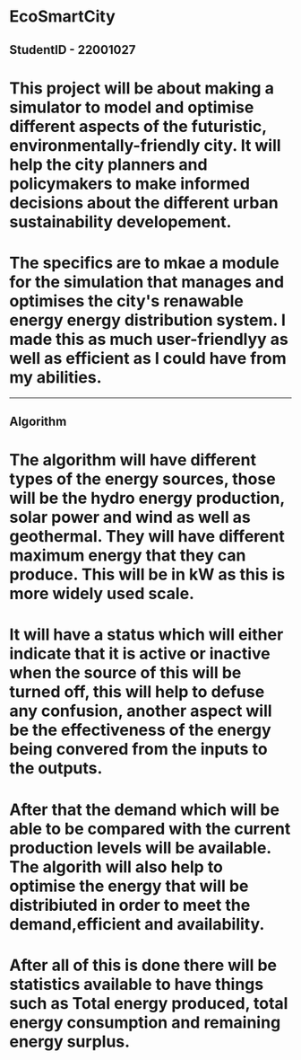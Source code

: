 # EcoSmartCity
StudentID - 22001027
-------------------
# This project will be about making a simulator to model and optimise different aspects of the futuristic, environmentally-friendly city. It will help the city planners and policymakers to make informed decisions about the different urban sustainability developement.
# The specifics are to mkae a module for the simulation that manages and optimises the city's renawable energy energy distribution system. I made this as much user-friendlyy as well as efficient as I could have from my abilities.

----------
Algorithm
----------
# The algorithm will have different types of the energy sources, those will be the hydro energy production, solar power and wind as well as geothermal. They will have different maximum energy that they can produce. This will be in kW as this is more widely used scale.
# It will have a status which will either indicate that it is active or inactive when the source of this will be turned off,  this will help to defuse any confusion, another aspect will be the effectiveness of the energy being convered from the inputs to the outputs.
# After that the demand which will be able to be compared with the current production levels will be available. The algorith will also help to optimise the energy that will be distribiuted in order to meet the demand,efficient and availability.
# After all of this is done there will be statistics available to have things such as Total energy produced, total energy consumption and remaining energy surplus.

